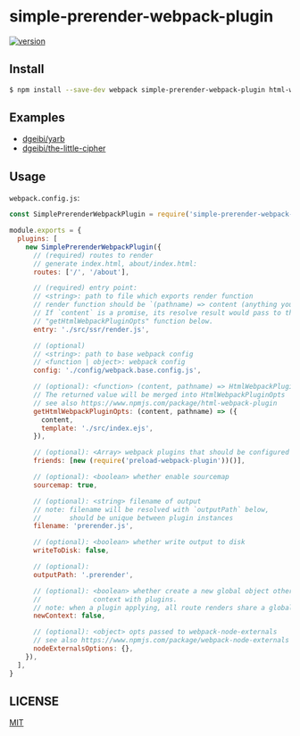 # simple-prerender-webpack-plugin

[![version][version-badge]][package]

## Install

```sh
$ npm install --save-dev webpack simple-prerender-webpack-plugin html-webpack-plugin
```

## Examples

* [dgeibi/yarb](https://github.com/dgeibi/yarb)
* [dgeibi/the-little-cipher](https://github.com/dgeibi/the-little-cipher)

## Usage

`webpack.config.js`:

```js
const SimplePrerenderWebpackPlugin = require('simple-prerender-webpack-plugin')

module.exports = {
  plugins: [
    new SimplePrerenderWebpackPlugin({
      // (required) routes to render
      // generate index.html, about/index.html:
      routes: ['/', '/about'],

      // (required) entry point:
      // <string>: path to file which exports render function
      // render function should be `(pathname) => content (anything you like)`.
      // If `content` is a promise, its resolve result would pass to the
      // "getHtmlWebpackPluginOpts" function below.
      entry: './src/ssr/render.js',

      // (optional)
      // <string>: path to base webpack config
      // <function | object>: webpack config
      config: './config/webpack.base.config.js',

      // (optional): <function> (content, pathname) => HtmlWebpackPluginOpts
      // The returned value will be merged into HtmlWebpackPluginOpts
      // see also https://www.npmjs.com/package/html-webpack-plugin
      getHtmlWebpackPluginOpts: (content, pathname) => ({
        content,
        template: './src/index.ejs',
      }),

      // (optional): <Array> webpack plugins that should be configured after HtmlWebpackPlugin
      friends: [new (require('preload-webpack-plugin'))()],

      // (optional): <boolean> whether enable sourcemap
      sourcemap: true,

      // (optional): <string> filename of output
      // note: filename will be resolved with `outputPath` below,
      //       should be unique between plugin instances
      filename: 'prerender.js',

      // (optional): <boolean> whether write output to disk
      writeToDisk: false,

      // (optional):
      outputPath: '.prerender',

      // (optional): <boolean> whether create a new global object other than sharing
      //             context with plugins.
      // note: when a plugin applying, all route renders share a global object.
      newContext: false,

      // (optional): <object> opts passed to webpack-node-externals
      // see also https://www.npmjs.com/package/webpack-node-externals
      nodeExternalsOptions: {},
    }),
  ],
}
```

## LICENSE

[MIT](LICENSE)

[version-badge]: https://img.shields.io/npm/v/simple-prerender-webpack-plugin.svg
[package]: https://www.npmjs.com/package/simple-prerender-webpack-plugin
